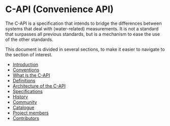 # C-API (Convenience API)

The C-API is a specification that intends to bridge the differences between systems that deal with (water-related) measurements.
It is not a standard that surpasses all previous standards, but is a mechanism to ease the use of the other standards.

This document is divided in several sections, to make it easier to navigate to the section of interest.

- [Introduction](/general/introduction.md)
- [Conventions](/general/conventions.md)
- [What is the C-API](/general/what-is-c-api.md)
- [Definitions](/general/definitions.md)
- [Architecture of the C-API](/architecture/architecture.md)
- [Specifications](/specifications/specifications.md)
- [History](/general/history.md)
- [Community](/general/community.md)
- [Catalogue](/catalogue/catalogue.md)
- [Project members](/general/project-members.md)
- [Contributors](/general/contributors.md)

